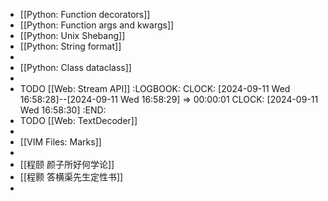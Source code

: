 - [[Python: Function decorators]]
- [[Python: Function args and kwargs]]
- [[Python: Unix Shebang]]
- [[Python: String format]]
-
- [[Python: Class dataclass]]
-
- TODO [[Web: Stream API]]
  :LOGBOOK:
  CLOCK: [2024-09-11 Wed 16:58:28]--[2024-09-11 Wed 16:58:29] =>  00:00:01
  CLOCK: [2024-09-11 Wed 16:58:30]
  :END:
- TODO [[Web: TextDecoder]]
-
- [[VIM Files: Marks]]
-
- [[程颐 颜子所好何学论]]
- [[程颢 答横渠先生定性书]]
-